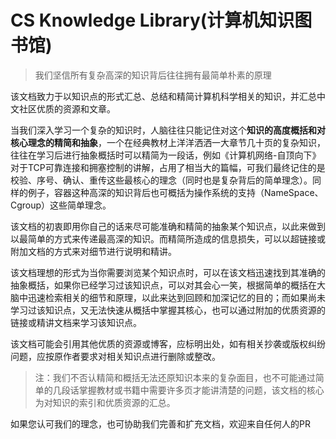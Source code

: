 # CS Knowledge Library(计算机知识图书馆)

> 我们坚信所有复杂高深的知识背后往往拥有最简单朴素的原理

该文档致力于以知识点的形式汇总、总结和精简计算机科学相关的知识，并汇总中文社区优质的资源和文章。

当我们深入学习一个复杂的知识时，人脑往往只能记住对这个**知识的高度概括和对核心理念的精简和抽象**，一个在经典教材上洋洋洒洒一大章节几十页的复杂知识，往往在学习后进行抽象概括时可以精简为一段话，例如《计算机网络-自顶向下》对于TCP可靠连接和拥塞控制的讲解，占用了相当大的篇幅，可我们最终记住的是校验、序号、确认、重传这些最核心的理念（同时也是复杂背后的简单理念）。同样的例子，容器这种高深的知识背后也可概括为操作系统的支持（NameSpace、Cgroup）这些简单理念。

该文档的初衷即用你自己的话来尽可能准确和精简的抽象某个知识点，以此来做到以最简单的方式来传递最高深的知识。而精简所造成的信息损失，可以以超链接或附加文档的方式来对细节进行说明和精讲。

该文档理想的形式为当你需要浏览某个知识点时，可以在该文档迅速找到其准确的抽象概括，如果你已经学习过该知识点，可以对其会心一笑，根据简单的概括在大脑中迅速检索相关的细节和原理，以此来达到回顾和加深记忆的目的；而如果尚未学习过该知识点，又无法快速从概括中掌握其核心，也可以通过附加的优质资源的链接或精讲文档来学习该知识点。

该文档可能会引用其他优质的资源或博客，应标明出处，如有相关抄袭或版权纠纷问题，应按原作者要求对相关知识点进行删除或整改。



>  注：我们不否认精简和概括无法还原知识本来的复杂面目，也不可能通过简单的几段话掌握教材或书籍中需要许多页才能讲清楚的问题，该文档的核心为对知识的索引和优质资源的汇总。

如果您认可我们的理念，也可协助我们完善和扩充文档，欢迎来自任何人的PR
